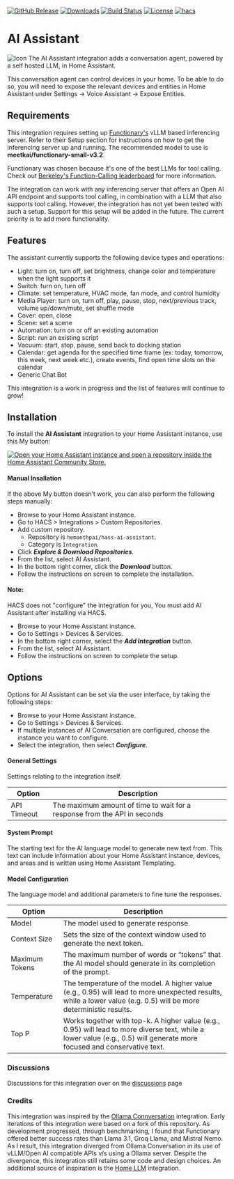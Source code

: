 [![GitHub Release](https://img.shields.io/github/release/hemanthpai/hass-ai-assistant.svg?style=flat-square)](https://github.com/hemanthpai/hass-ai-assistant/releases)
[![Downloads](https://img.shields.io/github/downloads/hemanthpai/hass-ai-assistant/total?style=flat-square)](https://github.com/hemanthpai/hass-ai-assistant/releases)
[![Build Status](https://img.shields.io/github/actions/workflow/status/hemanthpai/hass-ai-assistant/validate.yml?style=flat-square)](https://github.com/hemanthpai/hass-ai-assistant/actions/workflows/validate.yaml)
[![License](https://img.shields.io/github/license/hemanthpai/hass-ai-assistant.svg?style=flat-square)](LICENSE)
[![hacs](https://img.shields.io/badge/HACS-default-orange.svg?style=flat-square)](https://hacs.xyz)

# AI Assistant

![Icon][icon] The AI Assistant integration adds a conversation agent, powered by a self hosted LLM, in Home Assistant.

This conversation agent can control devices in your home. To be able to do so, you will need to expose the relevant devices and entities in Home Assistant under Settings -> Voice Assistant -> Expose Entities.

## Requirements

This integration requires setting up [Functionary's][functionary] vLLM based inferencing server. Refer to their Setup section for instructions on how to get the inferencing server up and running. The recommended model to use is **meetkai/functionary-small-v3.2**.

Functionary was chosen because it's one of the best LLMs for tool calling. Check out [Berkeley's Function-Calling leaderboard][berkeley] for more information.

The integration can work with any inferencing server that offers an Open AI API endpoint and supports tool calling, in combination with a LLM that also supports tool calling. However, the integration has not yet been tested with such a setup. Support for this setup will be added in the future. The current priority is to add more functionality.

## Features

The assistant currently supports the following device types and operations:

- Light: turn on, turn off, set brightness, change color and temperature when the light supports it
- Switch: turn on, turn off
- Climate: set temperature, HVAC mode, fan mode, and control humidity
- Media Player: turn on, turn off, play, pause, stop, next/previous track, volume up/down/mute, set shuffle mode
- Cover: open, close
- Scene: set a scene
- Automation: turn on or off an existing automation
- Script: run an existing script
- Vacuum: start, stop, pause, send back to docking station
- Calendar: get agenda for the specified time frame (ex: today, tomorrow, this week, next week etc.), create events, find open time slots on the calendar
- Generic Chat Bot

This integration is a work in progress and the list of features will continue to grow!

## Installation

To install the **AI Assistant** integration to your Home Assistant instance, use this My button:

[![Open your Home Assistant instance and open a repository inside the Home Assistant Community Store.](https://my.home-assistant.io/badges/hacs_repository.svg)](https://my.home-assistant.io/redirect/hacs_repository/?owner=hemanthpai&repository=hass-ai-assistant&category=integration)

#### Manual Insallation

If the above My button doesn’t work, you can also perform the following steps manually:

- Browse to your Home Assistant instance.
- Go to HACS > Integrations > Custom Repositories.
- Add custom repository.
  - Repository is `hemanthpai/hass-ai-assistant`.
  - Category is `Integration`.
- Click **_Explore & Download Repositories_**.
- From the list, select AI Assistant.
- In the bottom right corner, click the **_Download_** button.
- Follow the instructions on screen to complete the installation.

#### Note:

HACS does not "configure" the integration for you, You must add AI Assistant after installing via HACS.

- Browse to your Home Assistant instance.
- Go to Settings > Devices & Services.
- In the bottom right corner, select the **_Add Integration_** button.
- From the list, select AI Assistant.
- Follow the instructions on screen to complete the setup.

## Options

Options for AI Assistant can be set via the user interface, by taking the following steps:

- Browse to your Home Assistant instance.
- Go to Settings > Devices & Services.
- If multiple instances of AI Conversation are configured, choose the instance you want to configure.
- Select the integration, then select **_Configure_**.

#### General Settings

Settings relating to the integration itself.

| Option      | Description                                                               |
| ----------- | ------------------------------------------------------------------------- |
| API Timeout | The maximum amount of time to wait for a response from the API in seconds |

#### System Prompt

The starting text for the AI language model to generate new text from. This text can include information about your Home Assistant instance, devices, and areas and is written using Home Assistant Templating.

#### Model Configuration

The language model and additional parameters to fine tune the responses.

| Option         | Description                                                                                                                                                              |
| -------------- | ------------------------------------------------------------------------------------------------------------------------------------------------------------------------ |
| Model          | The model used to generate response.                                                                                                                                     |
| Context Size   | Sets the size of the context window used to generate the next token.                                                                                                     |
| Maximum Tokens | The maximum number of words or “tokens” that the AI model should generate in its completion of the prompt.                                                               |
| Temperature    | The temperature of the model. A higher value (e.g., 0.95) will lead to more unexpected results, while a lower value (e.g. 0.5) will be more deterministic results.       |
| Top P          | Works together with top-k. A higher value (e.g., 0.95) will lead to more diverse text, while a lower value (e.g., 0.5) will generate more focused and conservative text. |

### Discussions

Discussions for this integration over on the [discussions][discussions] page

### Credits

This integration was inspired by the [Ollama Connversation][ollamaconversation] integration. Early iterations of this integration were based on a fork of this repository. As development progressed, through benchmarking, I found that Functionary offered better success rates than Llama 3.1, Groq Llama, and Mistral Nemo. As I result, this integration diverged from Ollama Conversation in its use of vLLM/Open AI compatible APIs v/s using a Ollama server. Despite the divergence, this integration still retains some code and design choices.
An additional source of inspiration is the [Home LLM][homellm] integration.

[ollamaconversation]: https://github.com/ej52/hass-ollama-conversation
[discussions]: https://github.com/hemanthpai/hass-ai-assistant/discussions/
[functionary]: https://github.com/MeetKai/functionary
[berkeley]: https://gorilla.cs.berkeley.edu/leaderboard.html
[homellm]: https://github.com/acon96/home-llm
[icon]: https://github.com/hemanthpai/hass-ai-assistant/blob/main/icon.png
